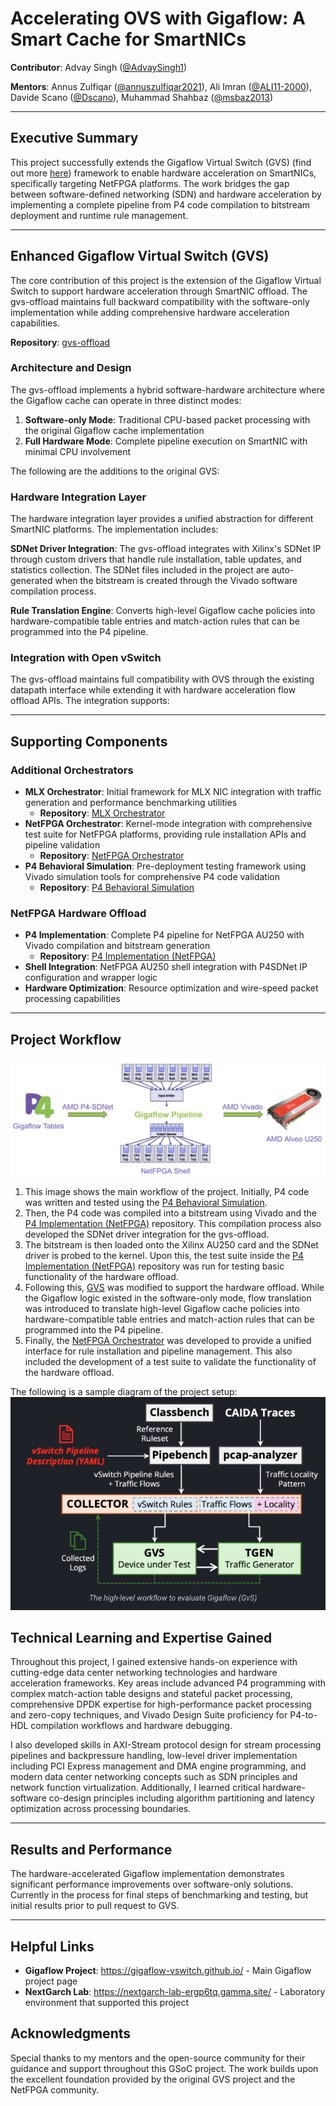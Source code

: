 # Accelerating OVS with Gigaflow: A Smart Cache for SmartNICs

**Contributor**: Advay Singh ([@AdvaySingh1])

**Mentors**: Annus Zulfiqar ([@annuszulfiqar2021]), Ali Imran ([@ALI11-2000]), Davide Scano ([@Dscano]), Muhammad Shahbaz ([@msbaz2013])

[@AdvaySingh1]: https://github.com/AdvaySingh1
[@annuszulfiqar2021]: https://github.com/annuszulfiqar2021
[@ALI11-2000]: https://github.com/ALI11-2000
[@Dscano]: https://github.com/Dscano
[@msbaz2013]: https://github.com/msbaz2013

---

## Executive Summary

This project successfully extends the Gigaflow Virtual Switch (GVS) (find out more [here](https://gigaflow-vswitch.github.io/)) framework to enable hardware acceleration on SmartNICs, specifically targeting NetFPGA platforms. The work bridges the gap between software-defined networking (SDN) and hardware acceleration by implementing a complete pipeline from P4 code compilation to bitstream deployment and runtime rule management.

---

## Enhanced Gigaflow Virtual Switch (GVS)

The core contribution of this project is the extension of the Gigaflow Virtual Switch to support hardware acceleration through SmartNIC offload. The gvs-offload maintains full backward compatibility with the software-only implementation while adding comprehensive hardware acceleration capabilities.

**Repository**: [gvs-offload](https://github.com/AdvaySingh1/gvs-offload/tree/main)

### Architecture and Design

The gvs-offload implements a hybrid software-hardware architecture where the Gigaflow cache can operate in three distinct modes:

1. **Software-only Mode**: Traditional CPU-based packet processing with the original Gigaflow cache implementation
2. **Full Hardware Mode**: Complete pipeline execution on SmartNIC with minimal CPU involvement

The following are the additions to the original GVS:

### Hardware Integration Layer

The hardware integration layer provides a unified abstraction for different SmartNIC platforms. The implementation includes:

**SDNet Driver Integration**: The gvs-offload integrates with Xilinx's SDNet IP through custom drivers that handle rule installation, table updates, and statistics collection. The SDNet files included in the project are auto-generated when the bitstream is created through the Vivado software compilation process.

**Rule Translation Engine**: Converts high-level Gigaflow cache policies into hardware-compatible table entries and match-action rules that can be programmed into the P4 pipeline.

### Integration with Open vSwitch

The gvs-offload maintains full compatibility with OVS through the existing datapath interface while extending it with hardware acceleration flow offload APIs. The integration supports:

---

## Supporting Components

### Additional Orchestrators
- **MLX Orchestrator**: Initial framework for MLX NIC integration with traffic generation and performance benchmarking utilities
  - **Repository**: [MLX Orchestrator](https://github.com/AdvaySingh1/gigaflow-orchestrator/tree/main)
- **NetFPGA Orchestrator**: Kernel-mode integration with comprehensive test suite for NetFPGA platforms, providing rule installation APIs and pipeline validation
  - **Repository**: [NetFPGA Orchestrator](https://github.com/AdvaySingh1/gigaflow-orchestrator-p4sdnet-offload)
- **P4 Behavioral Simulation**: Pre-deployment testing framework using Vivado simulation tools for comprehensive P4 code validation
  - **Repository**: [P4 Behavioral Simulation](https://github.com/AdvaySingh1/p4c-sdnet-Behavioral-Sim)

### NetFPGA Hardware Offload
- **P4 Implementation**: Complete P4 pipeline for NetFPGA AU250 with Vivado compilation and bitstream generation
  - **Repository**: [P4 Implementation (NetFPGA)](https://github.com/AdvaySingh1/NetFPGA-au250-Offload)
- **Shell Integration**: NetFPGA AU250 shell integration with P4SDNet IP configuration and wrapper logic
- **Hardware Optimization**: Resource optimization and wire-speed packet processing capabilities

---

## Project Workflow
![Alt text](assets/GSOC_img_1.png "GVS Acceleration Image")
1. This image shows the main workflow of the project. Initially, P4 code was written and tested using the [P4 Behavioral Simulation](https://github.com/AdvaySingh1/p4c-sdnet-Behavioral-Sim). 
2. Then, the P4 code was compiled into a bitstream using Vivado and the [P4 Implementation (NetFPGA)](https://github.com/AdvaySingh1/NetFPGA-au250-Offload) repository. This compilation process also developed the SDNet driver integration for the gvs-offload.
3. The bitstream is then loaded onto the Xilinx AU250 card and the SDNet driver is probed to the kernel. Upon this, the test suite inside the [P4 Implementation (NetFPGA)](https://github.com/AdvaySingh1/NetFPGA-au250-Offload) repository was run for testing basic functionality of the hardware offload.
4. Following this, [GVS](https://github.com/AdvaySingh1/gvs) was modified to support the hardware offload. While the Gigaflow logic existed in the software-only mode, flow translation was introduced to translate high-level Gigaflow cache policies into hardware-compatible table entries and match-action rules that can be programmed into the P4 pipeline.
5. Finally, the [NetFPGA Orchestrator](https://github.com/AdvaySingh1/gigaflow-orchestrator-p4sdnet-offload) was developed to provide a unified interface for rule installation and pipeline management. This also included the development of a test suite to validate the functionality of the hardware offload.

The following is a sample diagram of the project setup:
![Alt text](assets/GSOC_img_2.png "Orchestration Image")

## Technical Learning and Expertise Gained

Throughout this project, I gained extensive hands-on experience with cutting-edge data center networking technologies and hardware acceleration frameworks. Key areas include advanced P4 programming with complex match-action table designs and stateful packet processing, comprehensive DPDK expertise for high-performance packet processing and zero-copy techniques, and Vivado Design Suite proficiency for P4-to-HDL compilation workflows and hardware debugging. 

I also developed skills in AXI-Stream protocol design for stream processing pipelines and backpressure handling, low-level driver implementation including PCI Express management and DMA engine programming, and modern data center networking concepts such as SDN principles and network function virtualization. Additionally, I learned critical hardware-software co-design principles including algorithm partitioning and latency optimization across processing boundaries.

---

## Results and Performance

The hardware-accelerated Gigaflow implementation demonstrates significant performance improvements over software-only solutions. Currently in the process for final steps of benchmarking and testing, but initial results prior to pull request to GVS.

---

## Helpful Links

- **Gigaflow Project**: https://gigaflow-vswitch.github.io/ - Main Gigaflow project page
- **NextGarch Lab**: https://nextgarch-lab-ergp6tq.gamma.site/ - Laboratory environment that supported this project

## Acknowledgments

Special thanks to my mentors and the open-source community for their guidance and support throughout this GSoC project. The work builds upon the excellent foundation provided by the original GVS project and the NetFPGA community.